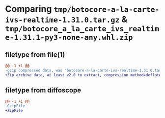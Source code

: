 # Comparing `tmp/botocore-a-la-carte-ivs-realtime-1.31.0.tar.gz` & `tmp/botocore_a_la_carte_ivs_realtime-1.31.1-py3-none-any.whl.zip`

## filetype from file(1)

```diff
@@ -1 +1 @@
-gzip compressed data, was "botocore-a-la-carte-ivs-realtime-1.31.0.tar", last modified: Fri Jul  7 01:44:00 2023, max compression
+Zip archive data, at least v2.0 to extract, compression method=deflate
```

## filetype from diffoscope

```diff
@@ -1 +1 @@
-GzipFile
+ZipFile
```

